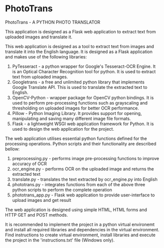 # PhotoTrans
PhotoTrans - A PYTHON PHOTO TRANSLATOR

This application is designed as a Flask web application to extract text from uploaded images and translate it. 

This web application is designed as a tool to extract text from images and translate it into the English language.
It is designed as a Flask application and makes use of the following libraries:
  1) PyTesseract - a python wrapper for Google's Tesseract-OCR Engine. It is an Optical Character Recognition tool for python. It is used        to extract text from uploaded images.
  2) Googletrans - a free and unlimited python library that implements Google Translate API. This is used to translate the extracted text 
     to English.
  3) OpenCV-Python - wrapper package for OpenCV python bindings. It is used to perform pre-processing functions such as grayscaling and          thresholding on uploaded images for better OCR performance.
  4) Pillow - Python Imaging Library. It provides support for opening, manipulating and saving many different image file formats.
  5) Flask - a lightweight WSGI web application framework for Python. It is used to design the web application for the project.

The web application utilises essential python functions defined for the processing operations.
Python scripts and their functionality are described bellow:
  1) preprocessing.py - performs image pre-processing functions to improve accuracy of OCR
  2) ocr_engine.py - performs OCR on the uploaded image and returns the extracted text
  3) translate.py - translates the text extracted by ocr_engine.py into English
  4) phototrans.py - integrates functions from each of the above three python scripts to perform the complete operation
  5) phototrans_app.py - Flask web application to provide user-interface to upload images and get result
  
The web application is designed using simple HTML, HTML forms and HTTP GET and POST methods.

It is recommended to implement the project in a python virtual environemt and install all required libraries and dependencies in the virtual environment. Find instructions to create virtual environment, install libraries and execute the project in the 'instructions.txt' file (Windows only).
